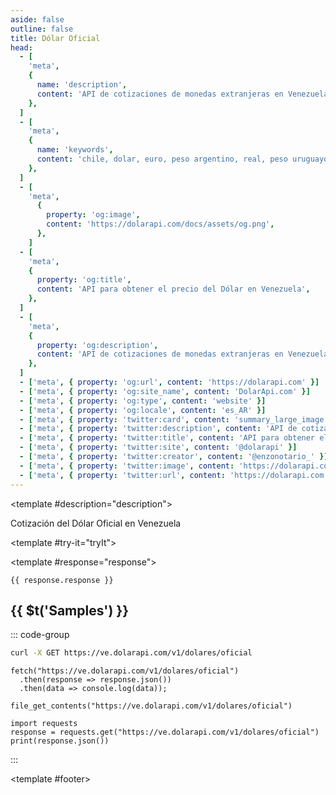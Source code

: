 ```yaml
---
aside: false
outline: false
title: Dólar Oficial
head:
  - [
    'meta',
    {
      name: 'description',
      content: 'API de cotizaciones de monedas extranjeras en Venezuela',
    },
  ]
  - [
    'meta',
    {
      name: 'keywords',
      content: 'chile, dolar, euro, peso argentino, real, peso uruguayo, dolar api, dolar api chile',
    },
  ]
  - [
    'meta',
      {
        property: 'og:image',
        content: 'https://dolarapi.com/docs/assets/og.png',
      },
    ]
  - [
    'meta',
    {
      property: 'og:title',
      content: 'API para obtener el precio del Dólar en Venezuela',
    },
  ]
  - [
    'meta',
    {
      property: 'og:description',
      content: 'API de cotizaciones de monedas extranjeras en Venezuela',
    },
  ]
  - ['meta', { property: 'og:url', content: 'https://dolarapi.com' }]
  - ['meta', { property: 'og:site_name', content: 'DolarApi.com' }]
  - ['meta', { property: 'og:type', content: 'website' }]
  - ['meta', { property: 'og:locale', content: 'es_AR' }]
  - ['meta', { property: 'twitter:card', content: 'summary_large_image' }]
  - ['meta', { property: 'twitter:description', content: 'API de cotizaciones de monedas extranjeras en Venezuela' }]
  - ['meta', { property: 'twitter:title', content: 'API para obtener el precio del Dólar en Venezuela' }]
  - ['meta', { property: 'twitter:site', content: '@dolarapi' }]
  - ['meta', { property: 'twitter:creator', content: '@enzonotario_' }]
  - ['meta', { property: 'twitter:image', content: 'https://dolarapi.com/docs/assets/og.png' }]
  - ['meta', { property: 'twitter:url', content: 'https://dolarapi.com' }]
---
```


<script setup>
import { setRegionForSidebar } from '../../.vitepress/sidebar/sidebar.utils.js'

setRegionForSidebar('ve')
</script>

<OAOperation operationId="get-dolar-oficial" :hide-default-footer="false">

<template #description="description">

<PathEndpoint :method="description.method" :path="description.path" :baseUrl="description.baseUrl" />

Cotización del Dólar Oficial en Venezuela

</template>

<template #try-it="tryIt">

<TryItButton :operation-id="tryIt.operationId" :method="tryIt.method" hide-endpoint>

<template #response="response">

```json-vue
{{ response.response }}
```

</template>

</TryItButton>

## {{ $t('Samples') }}

::: code-group

```bash [cURL] 
curl -X GET https://ve.dolarapi.com/v1/dolares/oficial
```

```js-vue [JavaScript]
fetch("https://ve.dolarapi.com/v1/dolares/oficial")
  .then(response => response.json())
  .then(data => console.log(data));
```

```php-vue [PHP]
file_get_contents("https://ve.dolarapi.com/v1/dolares/oficial")
```

```python-vue [Python]
import requests
response = requests.get("https://ve.dolarapi.com/v1/dolares/oficial")
print(response.json())
```

:::

</template>

<template #footer>

<!--@include: ./parts/get-dolar-oficial-footer.md -->

</template>

</OAOperation>
